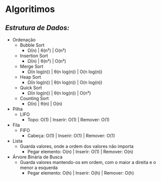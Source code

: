 
# Algoritimos

## *Estrutura de Dados:*

* Ordenação
  * Bubble Sort
    * Ω(n) | θ(n²) | O(n²)
  * Insertion Sort
    * Ω(n) | θ(n²) | O(n²)
  * Merge Sort
    * Ω(n log(n)) |  θ(n log(n)) | O(n log(n))
  * Heap Sort
    * Ω(n log(n)) | θ(n log(n)) | O(n log(n))
  * Quick Sort
    * Ω(n log(n)) | θ(n log(n)) | O(n²)
  * Counting Sort
    * Ω(n) | θ(n) | O(n)
* Pilha
  * LIFO
    * Topo: O(1) | Inserir: O(1) | Remover: O(1)
* Fila
  * FIFO
    * Cabeça: O(1) | Inserir: O(1) | Remover: O(1)
* Lista
  * Guarda valores, onde a ordem dos valores não importa
    * Pegar elemento: O(n) | Inserir: O(1) | Remover: O(n)
* Árvore Binária de Busca
  * Guarda valores mantendo-os em ordem, com o maior a direita e o menor a esquerda
    * Pegar elemento: O(h) | Inserir: O(h) | Remover: O(h)
